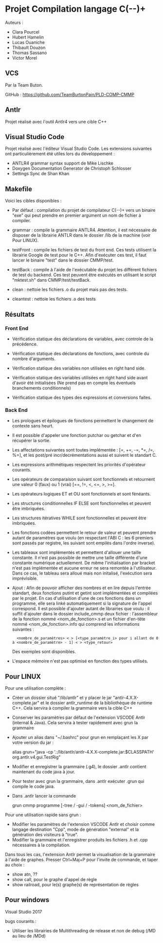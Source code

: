 # Projet Compilation langage C(--)+

Auteurs :

- Clara Pourcel
- Hubert Hamelin
- Lucas Ouaniche
- Thibault Douzon
- Thomas Sassano
- Victor Morel

## VCS

Par la Team Buton.

GitHub : https://github.com/TeamBurtonPain/PLD-COMP-CMMP

## Antlr

Projet réalisé avec l'outil Antlr4 vers une cible C++

## Visual Studio Code

Projet réalisé avec l'éditeur Visual Studio Code.
Les extensions suivantes ont particulièrement été utiles lors du développement :

- ANTLR4 grammar syntax support de Mike Lischke
- Doxygen Documentation Generator de Christoph Schlosser
- Settings Sync de Shan Khan

## Makefile

Voici les cibles disponibles :

- Par défaut : compilation du projet de compilateur C(--)+ vers un binaire "exe" qui peut prendre en premier argument un nom de fichier à compiler.
- grammar : compile la grammaire ANTLR4. Attention, il est nécessaire de disposer de la librairie ANTLR dans le dossier /lib de la machine (voir Pour LINUX).
- testFront : compile les fichiers de test du front end. Ces tests utilisent la librairie Google de test pour le C++. Afin d'exécuter ces test, il faut lancer le binaire "test" dans le dossier CMMP/test.
- testBack : compile à l'aide de l'exécutable du projet les différent fichiers de test du backend. Ces test peuvent être exécutés en utilisant le script "mktest.sh" dans CMMP/test/testBack.

- clean : nettoie les fichiers .o du projet mais pas des tests.
- cleantest : nettoie les fichiers .o des tests

## Résultats

### Front End

- Vérification statique des déclarations de variables, avec controle de la précédence.
- Vérification statique des déclarations de fonctions, avec controle du nombre d'arguments.
- Vérification statique des variables non utilisées en right hand side.
- Vérification statique des variables utilisées en right hand side avant d'avoir été initialisées (Ne prend pas en compte les éventuels branchements conditionnels)

- Vérification statique des types des expressions et conversions faites.

### Back End

- Les prologues et épilogues de fonctions permettent le changement de contexte sans heurt.
- Il est possible d'appeler une fonction putchar ou getchar et d'en récupérer la sortie.
- Les affectations suivantes sont toutes implémentée : [=, +=, -=, *=, /=, %=], et les post/pré incr/decrémentations aussi et suivent le standart C.
- Les expressions arithmétiques respectent les priorités d'opérateur courants.
- Les opérateurs de comparaison suivant sont fonctionnels et retournent une valeur 0 (faux) ou 1 (vrai) [==, !=, <, <=, >, >=].
- Les opérateurs logiques ET et OU sont fonctionnels et sont fénéants.
- Les structures conditionnelles IF ELSE sont fonctionnelles et peuvent être imbriquées.
- Les structures itératives WHILE sont fonctionnelles et peuvent être imbriquées.
- Les fonctions codées permettent le retour de valeur et peuvent prendre autant de paramètres que voulu (en respectant l'ABI C : les 6 premiers sont passés par registre, les suivant sont empilés dans l'ordre inverse).
- Les tableaux sont implémentés et permettent d'allouer une taille constante. Il n'est pas possible de mettre une taille différente d'une constante numérique actuellement. De même l'initialisation par bracket n'est pas implémentée et aucune erreur ne sera remontée à l'utilisateur. Dans ce cas, le tableau sera alloué mais non initalisé, l'exécution sera imprévisible.
- Ajout : Afin de pouvoir afficher des nombres et en lire depuis l'entrée standart, deux fonctions putint et getint sont implémentées et compilées par le projet. En cas d'utilisation d'une de ces fonctions dans un programme, elle sera linké automatiquement si la signature de l'appel correspond. Il est possible d'ajouter autant de librairies que voulu : il suffit d'ajouter dans le dossier include_cmmp deux fichier : l'assembleur de la fonction nommé <nom_de_fonction>.s et un fichier d'en-tête nommé <nom_de_fonction>.info qui comprend les informations suivantes :

        <nombre_de_paramètres> < > [<type_paramètre_i> pour i allant de 0 à <nombre_de_paramètre> - 1] < > <type_retour>

    Des exemples sont disponibles.
- L'espace mémoire n'est pas optimisé en fonction des types utilisés.

## Pour LINUX

Pour une utilisation complète :

- Créer un dossier situé "/lib/antlr" et y placer le jar "antlr-4.X.X-complete.jar" et le dossier antlr_runtime de la bibliothèque de runtime C++. Cela servira à compiler la grammaire vers la cible C++
- Conserver les paramètres par défaut de l'extension VSCODE Antlr (internal & Java). Cela servira à tester rapidement avec grun la grammaire
- Ajouter un alias dans "~/.bashrc" pour grun en remplaçant les X par votre version du jar :

    alias grun="java -cp '.:/lib/antlr/antlr-4.X.X-complete.jar:$CLASSPATH' org.antlr.v4.gui.TestRig"

- Modifier et enregistrer la grammaire (.g4), le dossier .antlr contient maintenant du code java à jour.
- Pour tester avec grun la grammaire, dans .antlr exécuter .grun qui compile le code java.
- Dans .antlr lancer la commande

    grun cmmp programme [-tree / -gui / -tokens] <nom_de_fichier>

Pour une utilisation rapide sans grun :

- Modifier les paramètres de l'extension VSCODE Antlr et choisir comme langage destination "Cpp", mode de génération "external" et la génération des visiteurs à "true".
- Modifier la grammaire et l'enregistrer produits les fichiers .h et .cpp nécessaires à la compilation.

Dans tous les cas, l'extension Antlr permet la visualisation de la grammaire à l'aide de graphes. Presser Ctrl+Maj+P pour l'invite de commande, et taper au choix :

- show atn, ??
- show call, pour le graphe d'appel de règle
- show railroad, pour le(s) graphe(s) de représentation de règles

## Pour windows

Visual Studio 2017

bugs courants :

- Utiliser les librairies de Multithreading de release et non de debug (/MD au lieu de /MDd)
